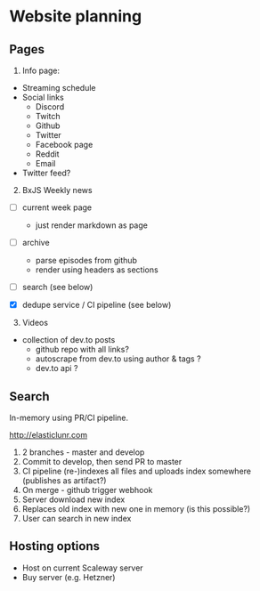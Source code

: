 # Website planning

## Pages

1. Info page:

- Streaming schedule
- Social links
  - Discord
  - Twitch
  - Github
  - Twitter
  - Facebook page
  - Reddit
  - Email
- Twitter feed?

2. BxJS Weekly news

- [ ] current week page

  - just render markdown as page

- [ ] archive

  - parse episodes from github
  - render using headers as sections

- [ ] search (see below)
- [x] dedupe service / CI pipeline (see below)

3. Videos

- collection of dev.to posts
  - github repo with all links?
  - autoscrape from dev.to using author & tags ?
  - dev.to api ?

## Search

In-memory using PR/CI pipeline.

http://elasticlunr.com

1. 2 branches - master and develop
2. Commit to develop, then send PR to master
3. CI pipeline (re-)indexes all files and uploads index somewhere (publishes as artifact?)
4. On merge - github trigger webhook
5. Server download new index
6. Replaces old index with new one in memory (is this possible?)
7. User can search in new index

## Hosting options

- Host on current Scaleway server
- Buy server (e.g. Hetzner)

